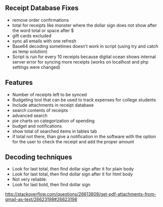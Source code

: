 ## Receipt Database Fixes
- remove order confirmations
- total for receipts like monster where the dollar sign does not show after the word total or space after $
- gift cards excluded
- sync all emails with one refresh
- Base64 decoding sometimes doesn’t work in script (using try and catch as temp solution)
- Script is run for every 10 receipts because digital ocean shows internal server error for syncing more receipts (works on localhost and php settings were changed)

## Features
- Number of receipts left to be synced
- Budgeting tool that can be used to track expenses for college students
- Include attachments in receipt database
- search contents of receipts
- advanced search
- pie charts on categorization of spending
- budget and notifications
- show total of searched items in tables tab
- if total not there, than give a notification in the software with the option for the user to check the receipt and add the proper amount

## Decoding techniques
- Look for last total, then find dollar sign after it for plain body
- Look for last total, then find dollar sign after it for html body
- Not very reliable:
- Look for last bold, then find dollar sign

http://stackoverflow.com/questions/26613809/get-pdf-attachments-from-gmail-as-text/26623198#26623198
